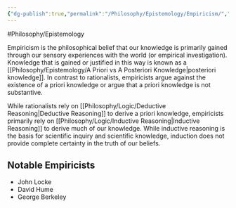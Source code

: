 ```yaml
---
{"dg-publish":true,"permalink":"/Philosophy/Epistemology/Empiricism/","created":"2024-07-08T02:04:59.473-04:00","updated":"2024-11-11T00:17:09.007-05:00"}
---
```



#Philosophy/Epistemology 

Empiricism is the philosophical belief that our knowledge is primarily gained through our sensory experiences with the world (or empirical investigation). Knowledge that is gained or justified in this way is known as a [[Philosophy/Epistemology/A Priori vs A Posteriori Knowledge\|posteriori knowledge]]. In contrast to rationalists, empiricists argue against the existence of a priori knowledge or argue that a priori knowledge is not substantive.

While rationalists rely on [[Philosophy/Logic/Deductive Reasoning\|Deductive Reasoning]] to derive a priori knowledge, empiricists primarily rely on [[Philosophy/Logic/Inductive Reasoning\|Inductive Reasoning]] to derive much of our knowledge. While inductive reasoning is the basis for scientific inquiry and scientific knowledge, induction does not provide complete certainty in the truth of our beliefs.

## Notable Empiricists

- John Locke
- David Hume
- George Berkeley
